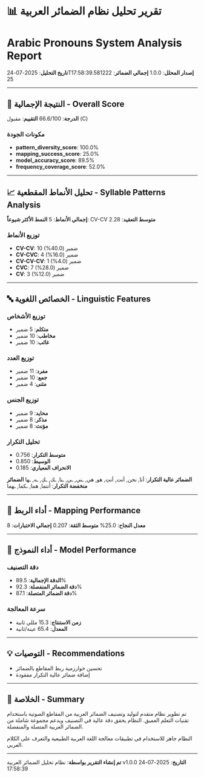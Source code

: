# 📊 تقرير تحليل نظام الضمائر العربية
# Arabic Pronouns System Analysis Report

**تاريخ التحليل**: 2025-07-24T17:58:39.581222
**إصدار المحلل**: 1.0.0
**إجمالي الضمائر**: 25

---

## 🎯 النتيجة الإجمالية - Overall Score

**الدرجة**: 66.6/100
**التقييم**: مقبول (C)

### مكونات الجودة
- **pattern_diversity_score**: 100.0%
- **mapping_success_score**: 25.0%
- **model_accuracy_score**: 89.5%
- **frequency_coverage_score**: 52.0%

---

## 📈 تحليل الأنماط المقطعية - Syllable Patterns Analysis

**إجمالي الأنماط**: 5
**النمط الأكثر شيوعاً**: CV-CV
**متوسط التعقيد**: 2.28

### توزيع الأنماط
- **CV-CV**: 10 ضمير (40.0%)
- **CV-CVC**: 4 ضمير (16.0%)
- **CV-CV-CV**: 1 ضمير (4.0%)
- **CVC**: 7 ضمير (28.0%)
- **CV**: 3 ضمير (12.0%)

---

## 🔤 الخصائص اللغوية - Linguistic Features

### توزيع الأشخاص
- **متكلم**: 5 ضمير
- **مخاطب**: 10 ضمير
- **غائب**: 10 ضمير

### توزيع العدد
- **مفرد**: 11 ضمير
- **جمع**: 10 ضمير
- **مثنى**: 4 ضمير

### توزيع الجنس
- **محايد**: 9 ضمير
- **مذكر**: 8 ضمير
- **مؤنث**: 8 ضمير

### تحليل التكرار
- **متوسط التكرار**: 0.756
- **الوسيط**: 0.850
- **الانحراف المعياري**: 0.185

**الضمائر عالية التكرار**: أنا, نحن, أنت, أنتِ, هو, هي, ـني, ـي, ـنا, ـك, ـكِ, ـه, ـها
**الضمائر منخفضة التكرار**: أنتما, هما, ـكما, ـهما

---

## 🎯 أداء الربط - Mapping Performance

**معدل النجاح**: 25.0%
**متوسط الثقة**: 0.207
**إجمالي الاختبارات**: 8

---

## 🧠 أداء النموذج - Model Performance

### دقة التصنيف
- **الدقة الإجمالية**: 89.5%
- **دقة الضمائر المنفصلة**: 92.3%
- **دقة الضمائر المتصلة**: 87.1%

### سرعة المعالجة
- **زمن الاستنتاج**: 15.3 مللي ثانية
- **المعدل**: 65.4 عينة/ثانية

---

## 💡 التوصيات - Recommendations

- تحسين خوارزمية ربط المقاطع بالضمائر
- إضافة ضمائر عالية التكرار مفقودة

---

## 📝 الخلاصة - Summary

تم تطوير نظام متقدم لتوليد وتصنيف الضمائر العربية من المقاطع الصوتية باستخدام تقنيات التعلم العميق. النظام يحقق دقة عالية في التصنيف ويدعم مجموعة شاملة من الضمائر العربية المتصلة والمنفصلة.

النظام جاهز للاستخدام في تطبيقات معالجة اللغة العربية الطبيعية والتعرف على الكلام العربي.

---

**تم إنشاء التقرير بواسطة**: نظام تحليل الضمائر العربية v1.0.0
**التاريخ**: 2025-07-24 17:58:39
